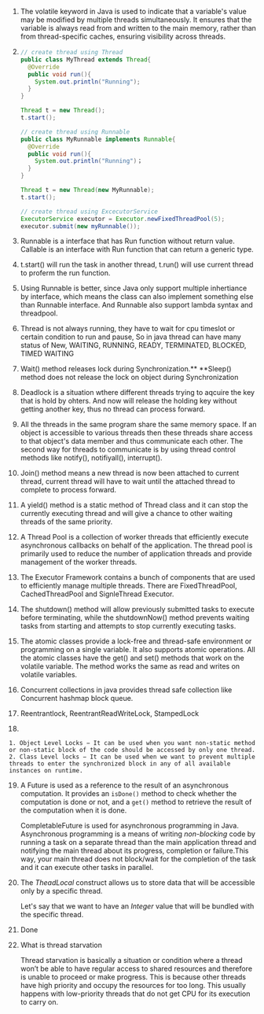 1. The volatile keyword in Java is used to indicate that a variable's value may be modified by multiple threads simultaneously. It ensures that the variable is always read from and written to the main memory, rather than from thread-specific caches, ensuring visibility across threads.

2. ```java
   // create thread using Thread
   public class MyThread extends Thread{
     @Override
     public void run(){
       System.out.println("Running");
     }
   }
   
   Thread t = new Thread();
   t.start();
   
   // create thread using Runnable
   public class MyRunnable implements Runnable{
     @Override
     public void run(){
       System.out.println("Running")；
     }
   }
   
   Thread t = new Thread(new MyRunnable);
   t.start();
   
   // create thread using ExcecutorService
   ExecutorService executor = Executor.newFixedThreadPool(5);
   executor.submit(new myRunnable());
   ```

3. Runnable is a interface that has Run function without return value. Callable is an interface with Run function that can return a generic type.

4. t.start() will run the task in another thread, t.run() will use current thread to proferm the run function.

5. Using Runnable is better, since Java only support multiple inhertiance by interface, which means the class can also implement something else than Runnable interface. And Runnable also support lambda syntax and threadpool.

6. Thread is not always running, they have to wait for cpu timeslot or certain condition to run and pause, So in java thread can have many status of New, WAITING, RUNNING, READY, TERMINATED, BLOCKED, TIMED WAITING

7. Wait() method releases lock during Synchronization.** **Sleep() method does not release the lock on object during Synchronization

8. Deadlock is a situation wthere different threads trying to aqcuire the key that is hold by ohters. And now will release  the holding key without getting another key, thus no thread can process forward.

9. All the threads in the same program share the same memory space. If an object is accessible to various threads then these threads share access to that object's data member and thus communicate each other. The second way for threads to communicate is by using thread control methods like notify(), notifiyall(), interrupt().

10. Join() method means a new thread is now been attached to current thread, current thread will have to wait until the attached thread to complete to process forward.

11. A yield() method is a static method of Thread class and it can stop the currently executing thread and will give a chance to other waiting threads of the same priority.

12. A Thread Pool is a collection of worker threads that efficiently execute asynchronous callbacks on behalf of the application. The thread pool is primarily used to reduce the number of application threads and provide management of the worker threads.

13. The Executor Framework contains a bunch of components that are used to efficiently manage multiple threads. There are FixedThreadPool, CachedThreadPool and SignleThread Executor.

14. The shutdown() method will allow previously submitted tasks to execute before terminating, while the shutdownNow() method prevents waiting tasks from starting and attempts to stop currently executing tasks.

15. The atomic classes provide a lock-free and thread-safe environment or programming on a single variable. It also supports atomic operations. All the atomic classes have the get() and set() methods that work on the volatile variable. The method works the same as read and writes on volatile variables.

16. Concurrent collections in java provides thread safe collection like Concurrent hashmap block queue.

17. Reentrantlock, ReentrantReadWriteLock, StampedLock

18. 

    1. Object Level Locks − It can be used when you want non-static method or non-static block of the code should be accessed by only one thread. 
    2. Class Level locks − It can be used when we want to prevent multiple threads to enter the synchronized block in any of all available instances on runtime.

19. A Future is used as a reference to the result of an asynchronous computation. It provides an `isDone()` method to check whether the computation is done or not, and a `get()` method to retrieve the result of the computation when it is done.

    CompletableFuture is used for asynchronous programming in Java. Asynchronous programming is a means of writing *non-blocking* code by running a task on a separate thread than the main application thread and notifying the main thread about its progress, completion or failure.This way, your main thread does not block/wait for the completion of the task and it can execute other tasks in parallel.

20. The *TheadLocal* construct allows us to store data that will be accessible only by a specific thread.

    Let's say that we want to have an *Integer* value that will be bundled with the specific thread.

21. Done

22. What is thread starvation

    Thread starvation is basically a situation or condition where a thread won’t be able to have regular access to shared resources and therefore is unable to proceed or make progress. This is because other threads have high priority and occupy the resources for too long. This usually happens with low-priority threads that do not get CPU for its execution to carry on. 